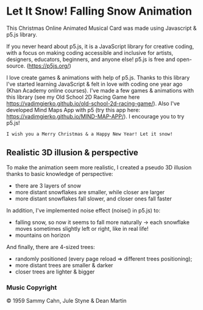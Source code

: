 # Let It Snow! Falling Snow Animation

This Christmas Online Animated Musical Card was made using Javascript & p5.js library.

If you never heard about p5.js, it is a JavaScript library for creative coding, with a focus on making coding accessible and inclusive for artists, designers, educators, beginners, and anyone else! p5.js is free and open-source. (https://p5js.org/)

I love create games & animations with help of p5.js. Thanks to this library I've started learning JavaScript & felt in love with coding one year ago (Khan Academy online courses). I've made a few games & animations with this library (see my Old School 2D Racing Game here https://vadimgierko.github.io/old-school-2d-racing-game/). Also I've developed Mind Maps App with p5 (try this app here: https://vadimgierko.github.io/MIND-MAP-APP/). I encourage you to try p5.js!

`I wish you a Merry Christmas & a Happy New Year! Let it snow!`

## Realistic 3D illusion & perspective

To make the animation seem more realistic, I created a pseudo 3D illusion thanks to basic knowledge of perspective:
- there are 3 layers of snow
- more distant snowflakes are smaller, while closer are larger
- more distant snowflakes fall slower, and closer ones fall faster

In addition, I've implemented noise effect (noise() in p5.js) to:
- falling snow, so now it seems to fall more naturally -> each snowflake moves sometimes slightly left or right, like in real life!
- mountains on horizon

And finally, there are 4-sized trees:
- randomly positioned (every page reload => different trees positioning);
- more distant trees are smaller & darker
- closer trees are lighter & bigger

### Music Copyright
&copy; 1959 Sammy Cahn, Jule Styne & Dean Martin
